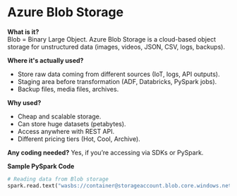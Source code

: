 # Azure Blob Storage

**What is it?**  
Blob = Binary Large Object. Azure Blob Storage is a cloud-based object storage for unstructured data (images, videos, JSON, CSV, logs, backups).

**Where it's actually used?**
- Store raw data coming from different sources (IoT, logs, API outputs).
- Staging area before transformation (ADF, Databricks, PySpark jobs).
- Backup files, media files, archives.

**Why used?**
- Cheap and scalable storage.
- Can store huge datasets (petabytes).
- Access anywhere with REST API.
- Different pricing tiers (Hot, Cool, Archive).

**Any coding needed?**
Yes, if you’re accessing via SDKs or PySpark.

**Sample PySpark Code**
```python
# Reading data from Blob storage
spark.read.text("wasbs://container@storageaccount.blob.core.windows.net/rawdata/")
